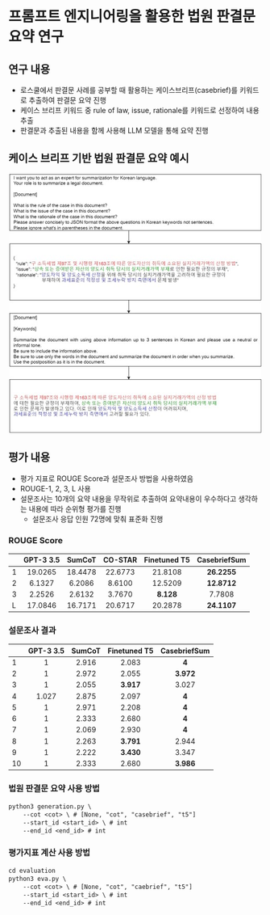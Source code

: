 # 프롬프트 엔지니어링을 활용한 법원 판결문 요약 연구

## 연구 내용
- 로스쿨에서 판결문 사례를 공부할 때 활용하는 케이스브리프(casebrief)를 키워드로 추출하여 판결문 요약 진행
- 케이스 브리프 키워드 중 rule of law, issue, rationale를 키워드로 선정하여 내용 추출
- 판결문과 추출된 내용을 함께 사용해 LLM 모델을 통해 요약 진행

## 케이스 브리프 기반 법원 판결문 요약 예시
<p align="center">
<img src="./img/archi.jpg">
</p>

## 평가 내용
- 평가 지표로 ROUGE Score과 설문조사 방법을 사용하였음
- ROUGE-1, 2, 3, L 사용
- 설문조사는 10개의 요약 내용을 무작위로 추출하여 요약내용이 우수하다고 생각하는 내용에 따라 순위형 평가를 진행
    - 설문조사 응답 인원 72명에 맞춰 표준화 진행

### ROUGE Score
| |GPT-3 3.5|SumCoT|CO-STAR|Finetuned T5|CasebriefSum|
|---|:---:|:---:|:---:|:---:|:---:|
|1|19.0265|18.4478|22.6773|21.8108|**26.2255**|
|2|6.1327|6.2086|8.6100|12.5209|**12.8712**|
|3|2.2526|2.6132|3.7670|**8.128**|7.7808|
|L|17.0846|16.7171|20.6717|20.2878|**24.1107**|

### 설문조사 결과
| |GPT-3 3.5|SumCoT|Finetuned T5|CasebriefSum|
|---|:---:|:---:|:---:|:---:|
|1|1|2.916|2.083|**4**|
|2|1|2.972|2.055|**3.972**|
|3|1|2.055|**3.917**|3.027|
|4|1.027|2.875|2.097|**4**|
|5|1|2.971|2.208|**4**|
|6|1|2.333|2.680|**4**|
|7|1|2.069|2.930|**4**|
|8|1|2.263|**3.791**|2.944|
|9|1|2.222|**3.430**|3.347|
|10|1|2.333|2.680|**3.986**|

### 법원 판결문 요약 사용 방법
```
python3 generation.py \
    --cot <cot> \ # [None, "cot", "casebrief", "t5"]
    --start_id <start_id> \ # int
    --end_id <end_id> # int 
```

### 평가지표 계산 사용 방법
```
cd evaluation
python3 eva.py \
    --cot <cot> \ # [None, "cot", "caebrief", "t5"]
    --start_id <start_id> \ # int
    --end_id <end_id> # int
```